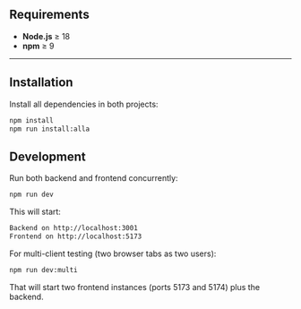 ## Requirements

- **Node.js** ≥ 18  
- **npm** ≥ 9  

---

## Installation

Install all dependencies in both projects:

```bash
npm install
npm run install:alla
```

## Development

Run both backend and frontend concurrently:

```bash
npm run dev
```

This will start:

```bash
Backend on http://localhost:3001
Frontend on http://localhost:5173
```

For multi-client testing (two browser tabs as two users):

```bash
npm run dev:multi
```

That will start two frontend instances (ports 5173 and 5174) plus the backend.
